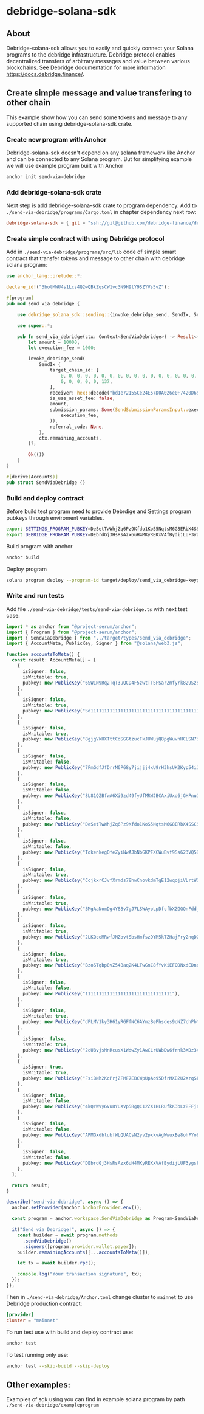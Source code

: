 # debridge-solana-sdk

## About

Debridge-solana-sdk allows you to easily and quickly connect your Solana programs to the debridge infrastructure. Debridge
protocol enables decentralized transfers of arbitrary messages and value between various blockchains. See Debridge 
documentation for more information https://docs.debridge.finance/.

## Create simple message and value transfering to other chain

This example show how you can send some tokens and message to any supported chain using debridge-solana-sdk crate.

### Create new program with Anchor 

Debridge-solana-sdk doesn't depend on any solana framework like Anchor and can be connected to any Solana program.
But for simplifying example we will use example program built with Anchor

```bash
anchor init send-via-debridge
```

### Add debridge-solana-sdk crate

Next step is add debridge-solana-sdk crate to program dependency. Add to `./send-via-debridge/programs/Cargo.toml` 
in chapter dependency next row:

```toml
debridge-solana-sdk = { git = "ssh://git@github.com/debridge-finance/debridge-solana-sdk.git" }
```

### Create simple contract with using Debridge protocol

Add in `./send-via-debridge/programs/src/lib` code of simple smart contract that transfer tokens and message to other
chain with debridge solana program:
```rust
use anchor_lang::prelude::*;

declare_id!("3botMWU4s1Lcs4Q2wQBkZqsCW1vc3N9H9tY9SZYVs5vZ");

#[program]
pub mod send_via_debridge {

    use debridge_solana_sdk::sending::{invoke_debridge_send, SendIx, SendSubmissionParamsInput};

    use super::*;

    pub fn send_via_debridge(ctx: Context<SendViaDebridge>) -> Result<()> {
        let amount = 10000;
        let execution_fee = 1000;

        invoke_debridge_send(
            SendIx {
                target_chain_id: [
                    0, 0, 0, 0, 0, 0, 0, 0, 0, 0, 0, 0, 0, 0, 0, 0, 0, 0, 0, 0, 0, 0, 0, 0, 0, 0,
                    0, 0, 0, 0, 0, 137,
                ],
                receiver: hex::decode("bd1e72155Ce24E57D0A026e0F7420D6559A7e651").unwrap(),
                is_use_asset_fee: false,
                amount,
                submission_params: Some(SendSubmissionParamsInput::execution_fee_only(
                    execution_fee,
                )),
                referral_code: None,
            },
            ctx.remaining_accounts,
        )?;

        Ok(())
    }
}

#[derive(Accounts)]
pub struct SendViaDebridge {}

```

### Build and deploy contract

Before build test program need to provide Debrdige and Settings program pubkeys through enviroment variables.
```bash
export SETTINGS_PROGRAM_PUBKEY=DeSetTwWhjZq6Pz9Kfdo1KoS5NqtsM6G8ERbX4SSCSft
export DEBRIDGE_PROGRAM_PUBKEY=DEbrdGj3HsRsAzx6uH4MKyREKxVAfBydijLUF3ygsFfh
```

Build program with anchor

```bash
anchor build
```

Deploy program
```bash
solana program deploy --program-id target/deploy/send_via_debridge-keypair.json ./target/deploy/send_via_debridge.so
```

### Write and run tests

Add file `./send-via-debridge/tests/send-via-debridge.ts` with next test case:

```typescript
import * as anchor from "@project-serum/anchor";
import { Program } from "@project-serum/anchor";
import { SendViaDebridge } from "../target/types/send_via_debridge";
import { AccountMeta, PublicKey, Signer } from "@solana/web3.js";

function accountsToMeta() {
  const result: AccountMeta[] = [
    {
      isSigner: false,
      isWritable: true,
      pubkey: new PublicKey("6SW1N9Rq2TqT3uQCD4F5zwtTTSFSarZmfyrk829SzsBX"),
    },
    {
      isSigner: false,
      isWritable: true,
      pubkey: new PublicKey("So11111111111111111111111111111111111111112"),
    },
    {
      isSigner: false,
      isWritable: true,
      pubkey: new PublicKey("8gjgVkHXTttCoSGGtzucFkJUWujQ8pgWuvnHCLSN7i3o"),
    },
    {
      isSigner: false,
      isWritable: false,
      pubkey: new PublicKey("7FmGdfJfDrrM6P68y7jijjj4xU9rH3hsUK2Kyp54iJUx"),
    },
    {
      isSigner: false,
      isWritable: false,
      pubkey: new PublicKey("8L81QZBfwA6Xi9zd49fyUfMRWJBCAxiUxd6jGHPnu1BQ"),
    },
    {
      isSigner: false,
      isWritable: false,
      pubkey: new PublicKey("DeSetTwWhjZq6Pz9Kfdo1KoS5NqtsM6G8ERbX4SSCSft"),
    },
    {
      isSigner: false,
      isWritable: false,
      pubkey: new PublicKey("TokenkegQfeZyiNwAJbNbGKPFXCWuBvf9Ss623VQ5DA"),
    },
    {
      isSigner: false,
      isWritable: true,
      pubkey: new PublicKey("CcjkxrCJvfXrmds78hwCnovkdmTgE12wqojiVLrtW1qn"),
    },
    {
      isSigner: false,
      isWritable: true,
      pubkey: new PublicKey("5MgAaNomDg4Y88v7gJ7LSWAyoLpDfcfbXZGQQnFddjJT"),
    },
    {
      isSigner: false,
      isWritable: true,
      pubkey: new PublicKey("2LKQceMRwfJNZovtSbsHmfszDYM5kTZHajFry2nqD2pi"),
    },
    {
      isSigner: false,
      isWritable: true,
      pubkey: new PublicKey("BzoSTqbp8vZ54Baq2K4LTwGnC8fYvKiEFQDNxdEDnosG"),
    },
    {
      isSigner: false,
      isWritable: false,
      pubkey: new PublicKey("11111111111111111111111111111111"),
    },
    {
      isSigner: false,
      isWritable: true,
      pubkey: new PublicKey("dPLMV1ky3H61yRGFfNC6AYmzBePhsdes9oNZ7chPbYW"),
    },
    {
      isSigner: false,
      isWritable: true,
      pubkey: new PublicKey("2cU8vjsMnRcusX1WdwZy1AwCLrUWbDw6frnk3XDz3VVK"),
    },
    {
      isSigner: true,
      isWritable: true,
      pubkey: new PublicKey("FsiBNh2KcPrjZFMF7EBCWpUpAo95DfrMXB2U2XrqSFWF"),
    },
    {
      isSigner: false,
      isWritable: false,
      pubkey: new PublicKey("4kQYWVy6Vu8YUXVp5BgQC12ZX1HLRUfkK3bLzBFFjnNW"),
    },
    {
      isSigner: false,
      isWritable: false,
      pubkey: new PublicKey("APMGxdbtubfWLQUACsN2yv2pxkvAgWwuxBe8ohFYoB37"),
    },
    {
      isSigner: false,
      isWritable: false,
      pubkey: new PublicKey("DEbrdGj3HsRsAzx6uH4MKyREKxVAfBydijLUF3ygsFfh"),
    },
  ];

  return result;
}

describe("send-via-debridge", async () => {
  anchor.setProvider(anchor.AnchorProvider.env());

  const program = anchor.workspace.SendViaDebridge as Program<SendViaDebridge>;

  it("Send via Debridge!", async () => {
    const builder = await program.methods
      .sendViaDebridge()
      .signers([program.provider.wallet.payer]);
    builder.remainingAccounts([...accountsToMeta()]);

    let tx = await builder.rpc();

    console.log("Your transaction signature", tx);
  });
});
```

Then in `./send-via-debridge/Anchor.toml` change cluster to `mainnet` to use Debridge production contract:

```Toml
[provider]
cluster = "mainnet"
```

To run test use with build and deploy contract use:

```bash
anchor test
```

To test running only use:
```bash
anchor test --skip-build --skip-deploy
```

## Other examples:

Examples of sdk using you can find in example solana program by path `./send-via-debridge/exampleprogram` 

